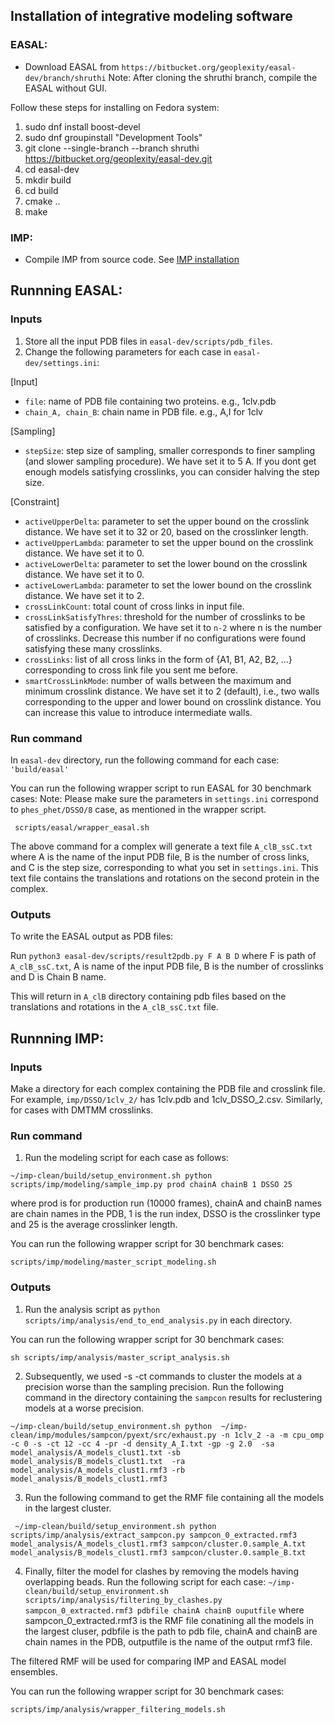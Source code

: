 ## **Installation of integrative modeling software**
### EASAL:
* Download EASAL from `https://bitbucket.org/geoplexity/easal-dev/branch/shruthi`
Note: After cloning the shruthi branch, compile the EASAL without GUI.

Follow these steps for installing on Fedora system:
1. sudo dnf install boost-devel
2. sudo dnf groupinstall "Development Tools"
3. git clone --single-branch --branch shruthi https://bitbucket.org/geoplexity/easal-dev.git
4. cd easal-dev
5. mkdir build
6. cd build
7. cmake ..
8. make

### IMP:
* Compile IMP from source code. See [IMP installation](https://github.com/salilab/imp)

## **Runnning EASAL:**

### Inputs
1. Store all the input PDB files in `easal-dev/scripts/pdb_files`.
2. Change the following parameters for each case in `easal-dev/settings.ini`:

[Input]
* `file`: name of PDB file containing two proteins. e.g., 1clv.pdb
* `chain_A, chain_B`: chain name in PDB file. e.g., A,I for 1clv

[Sampling]
* `stepSize`: step size of sampling, smaller corresponds to finer sampling (and slower sampling procedure). We have set it to 5 A. If you dont get enough models satisfying crosslinks, you can consider halving the step size. 

[Constraint]
* `activeUpperDelta`: parameter to set the upper bound on the crosslink distance. We have set it to 32 or 20, based on the crosslinker length.
* `activeUpperLambda`: parameter to set the upper bound on the crosslink distance. We have set it to 0.
* `activeLowerDelta`: parameter to set the lower bound on the crosslink distance. We have set it to 0.
* `activeLowerLambda`: parameter to set the lower bound on the crosslink distance. We have set it to 2.
* `crossLinkCount`: total count of cross links in input file.
* `crossLinkSatisfyThres`:  threshold for the number of crosslinks to be satisfied by a configuration. We have set it to `n-2` where n is the number of crosslinks. Decrease this number if no configurations were found satisfying these many crosslinks. 
* `crossLinks`: list of all cross links in the form of {A1, B1, A2, B2, ...} corresponding to cross link file you sent me before.
* `smartCrossLinkMode`: number of walls between the maximum and minimum crosslink distance. We have set it to 2 (default), i.e., two walls corresponding to the upper and lower bound on crosslink distance. You can increase this value to introduce intermediate walls. 

### Run command
In `easal-dev` directory, run the following command for each case:
`'build/easal' `

You can run the following wrapper script to run EASAL for 30 benchmark cases:
Note: Please make sure the parameters in `settings.ini` correspond to `phes_phet/DSSO/8` case, as mentioned in the wrapper script.
```
 scripts/easal/wrapper_easal.sh
```


The above command for a complex will generate a text file `A_clB_ssC.txt` where A is the name of the input PDB file, B is the number of cross links, and C is the step size, corresponding to what you set in `settings.ini`. This text file contains the translations and rotations on the second protein in the complex. 

### Outputs
To write the EASAL output as PDB files:

Run `python3 easal-dev/scripts/result2pdb.py F A B D` where F is path of `A_clB_ssC.txt`, A is name of the input PDB file, B is the number of crosslinks and D is Chain B name.

This will return in `A_clB` directory containing pdb files based on the translations and rotations in the `A_clB_ssC.txt` file.

## **Runnning IMP:**

### Inputs
Make a directory for each complex containing the PDB file and crosslink file. For example, `imp/DSSO/1clv_2/` has 1clv.pdb and 1clv_DSSO_2.csv. Similarly, for cases with DMTMM crosslinks.

### Run command
1. Run the modeling script for each case as follows:
   
`~/imp-clean/build/setup_environment.sh python scripts/imp/modeling/sample_imp.py prod chainA chainB 1 DSSO 25`

where prod is for production run (10000 frames), chainA and chainB names are chain names in the PDB, 1 is the run index, DSSO is the crosslinker type and 25 is the average crosslinker length. 

You can run the following wrapper script for 30 benchmark cases:
```
scripts/imp/modeling/master_script_modeling.sh
```

### Outputs
1. Run the analysis script as `python scripts/imp/analysis/end_to_end_analysis.py` in each directory.

You can run the following wrapper script for 30 benchmark cases:
```
sh scripts/imp/analysis/master_script_analysis.sh
```

2. Subsequently, we used -s -ct commands to cluster the models at a precision worse than the sampling precision.
Run the following command in the directory containing the `sampcon` results for reclustering models at a worse precision.

```
~/imp-clean/build/setup_environment.sh python  ~/imp-clean/imp/modules/sampcon/pyext/src/exhaust.py -n 1clv_2 -a -m cpu_omp -c 0 -s -ct 12 -cc 4 -pr -d density_A_I.txt -gp -g 2.0  -sa model_analysis/A_models_clust1.txt -sb model_analysis/B_models_clust1.txt  -ra model_analysis/A_models_clust1.rmf3 -rb model_analysis/B_models_clust1.rmf3
```

3. Run the following command to get the RMF file containing all the models in the largest cluster. 

```
 ~/imp-clean/build/setup_environment.sh python scripts/imp/analysis/extract_sampcon.py sampcon_0_extracted.rmf3 model_analysis/A_models_clust1.rmf3 sampcon/cluster.0.sample_A.txt model_analysis/B_models_clust1.rmf3 sampcon/cluster.0.sample_B.txt
```

4. Finally, filter the model for clashes by removing the models having overlapping beads. Run the following script for each case:
`~/imp-clean/build/setup_environment.sh scripts/imp/analysis/filtering_by_clashes.py sampcon_0_extracted.rmf3 pdbfile chainA chainB ouputfile`
where sampcon_0_extracted.rmf3 is the RMF file conatining all the models in the largest cluser, pdbfile is the path to pdb file, chainA and chainB are chain names in the PDB, outputfile is the name of the output rmf3 file. 

The filtered RMF will be used for comparing IMP and EASAL model ensembles. 

You can run the following wrapper script for 30 benchmark cases:
``` 
scripts/imp/analysis/wrapper_filtering_models.sh
```
